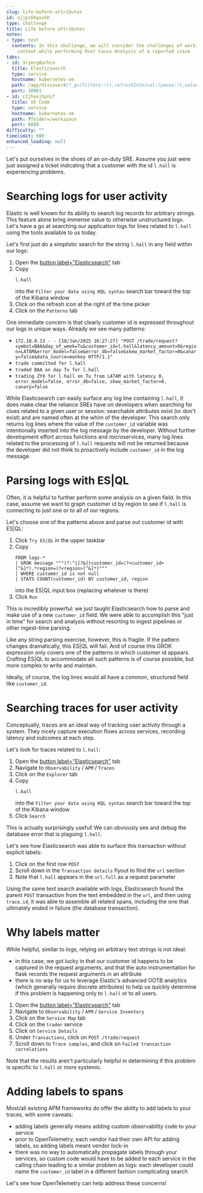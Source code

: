 ```yaml
---
slug: life-before-attributes
id: xjjpz68gxsbh
type: challenge
title: Life before attributes
notes:
- type: text
  contents: In this challenge, we will consider the challenges of working with limited
    context while performing Root Cause Analysis of a reported issue
tabs:
- id: 3rymrg0arhcn
  title: Elasticsearch
  type: service
  hostname: kubernetes-vm
  path: /app/discover#/?_g=(filters:!(),refreshInterval:(pause:!t,value:60000),time:(from:now-15m,to:now))&_a=(columns:!(),dataSource:(dataViewId:'logs-*',type:dataView),filters:!(),hideChart:!f,interval:auto,query:(language:kuery,query:''),sort:!(!('@timestamp',desc)))
  port: 30001
- id: c2jhexjhpnif
  title: VS Code
  type: service
  hostname: kubernetes-vm
  path: ?folder=/workspace
  port: 8080
difficulty: ""
timelimit: 600
enhanced_loading: null
---
```

Let's put ourselves in the shoes of an on-duty SRE. Assume you just were just assigned a ticket indicating that a customer with the id `l.hall` is experiencing problems.

Searching logs for user activity
===
Elastic is well known for its ability to search log records for arbitrary strings. This feature alone bring immense value to otherwise unstructured logs. Let's have a go at searching our application logs for lines related to `l.hall` using the tools available to us today.

Let's first just do a simplistic search for the string `l.hall` in any field within our logs:
1. Open the [button label="Elasticsearch"](tab-1) tab
2. Copy
    ```kql
    l.hall
    ```
    into the `Filter your data using KQL syntax` search bar toward the top of the Kibana window
3. Click on the refresh icon at the right of the time picker
4. Click on the `Patterns` tab

One immediate concern is that clearly customer id is expressed throughout our logs in unique ways. Already we see many patterns:
* `172.18.0.13 - - [18/Jan/2025 16:27:27] "POST /trade/request?symbol=BAA&day_of_week=Tu&customer_id=l.hall&latency_amount=0&region=LATAM&error_model=false&error_db=false&skew_market_factor=0&canary=false&data_source=monkey HTTP/1.1"`
* `trade committed for l.hall`
* `traded BAA on day Tu for l.hall`
* `trading ZYX for l.hall on Tu from LATAM with latency 0, error_model=false, error_db=false, skew_market_factor=0, canary=false`

While Elasticsearch can easily surface any log line containing `l.hall`, it does make clear the reliance SREs have on developers when searching for clues related to a given user or session: searchable attributes exist (or don't exist) and are named often at the whim of the developer. This search only returns log lines where the value of the `customer_id` variable was intentionally inserted into the log message by the developer. Without further development effort across functions and microservices, many log lines related to the processing of `l.hall` requests will not be returned because the developer did not think to proactively include `customer_id` in the log message.

# Parsing logs with ES|QL
Often, it is helpful to further perform some analysis on a given field. In this case, assume we want to graph customer id by region to see if `l.hall` is connecting to just one or to all of our regions.

Let's choose one of the patterns above and parse out customer id with ES|QL:
1. Click `Try ES|QL` in the upper taskbar
2. Copy
    ```es|ql
    FROM logs-*
    | GROK message """(?:^|[?&])customer_id=(?<customer_id>[^&]*).*region=(?<region>[^&]*)"""
    | WHERE customer_id is not null
    | STATS COUNT(customer_id) BY customer_id, region
    ```
    into the ES|QL input box (replacing whatever is there)
3. Click `Run`

This is incredibly powerful: we just taught Elasticsearch how to parse and make use of a new `customer_id` field. We were able to accomplish this "just in time" for search and analysis without resorting to ingest pipelines or other ingest-time parsing.

Like any string parsing exercise, however, this is fragile. If the pattern changes dramatically, this ES|QL will fail. And of course this GROK expression only covers one of the patterns in which customer id appears. Crafting ES|QL to accommodate all such patterns is of course possible, but more complex to write and maintain.

Ideally, of course, the log lines would all have a common, structured field like `customer_id`.

Searching traces for user activity
===
Conceptually, traces are an ideal way of tracking user activity through a system. They nicely capture execution flows across services, recording latency and outcomes at each step.

Let's look for traces related to `l.hall`:
1. Open the [button label="Elasticsearch"](tab-1) tab
2. Navigate to `Observability` / `APM` / `Traces`
3. Click on the `Explorer` tab
4. Copy
    ```kql
    l.hall
    ```
    into the `Filter your data using KQL syntax` search bar toward the top of the Kibana window
5. Click `Search`


This is actually surprisingly useful! We can obviously see and debug the database error that is plaguing `l.hall`.

Let's see how Elasticsearch was able to surface this transaction without explicit labels:
1. Click on the first row `POST`
2. Scroll down in the `Transaction details` flyout to find the `url` section
3. Note that `l.hall` appears in the `url.full` as a request parameter

Using the same text search available with logs, Elasticsearch found the parent `POST` transaction from the text embedded in the `url`, and then using `trace.id`, it was able to assemble all related spans, including the one that ultimately ended in failure (the database transaction).

# Why labels matter

While helpful, similar to logs, relying on arbitrary text strings is not ideal:
* in this case, we got lucky in that our customer id happens to be captured in the request arguments, and that the auto instrumentation for flask records the request arguments in an attribute
* there is no way for us to leverage Elastic's advanced OOTB analytics (which generally require discrete attributes) to help us quickly determine if this problem is happening only to `l.hall` or to all users.

1. Open the [button label="Elasticsearch"](tab-1) tab
2. Navigate to `Observability` / `APM` / `Service Inventory`
3. Click on the `Service Map` tab
4. Click on the `trader` service
5. Click on `Service Details`
5. Under `Transactions`, click on `POST /trade/request`
6. Scroll down to `Trace samples`, and click on `Failed transaction correlations`

Note that the results aren't particularly helpful in determining if this problem is specific to `l.hall` or more systemic.

Adding labels to spans
===

Most/all existing APM frameworks do offer the ability to add labels to your traces, with some caveats:
* adding labels generally means adding custom observability code to your service
* prior to OpenTelemetry, each vendor had their own API for adding labels, so adding labels meant vendor lock-in
* there was no way to automatically propagate labels through your services, so custom code would have to be added to each service in the calling chain leading to a similar problem as logs: each developer could name the `customer_id` label in a different fashion complicating search

Let's see how OpenTelemetry can help address these concerns!
